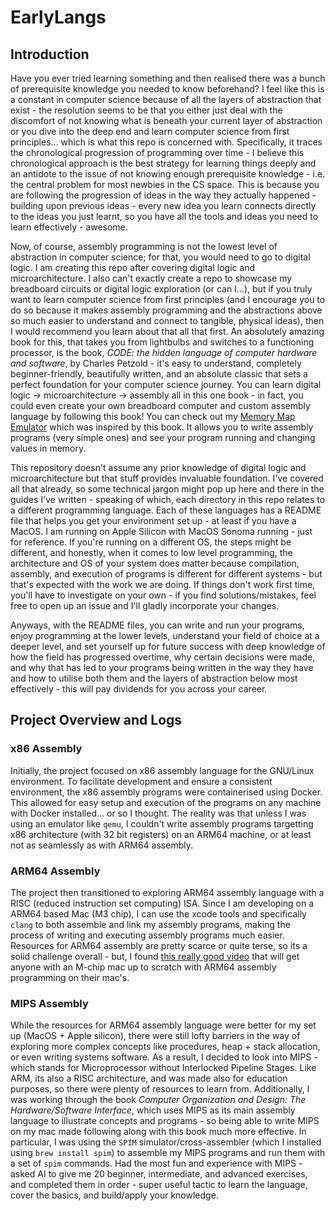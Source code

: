 # EarlyLangs

## Introduction

Have you ever tried learning something and then realised there was a bunch of prerequisite knowledge you needed to know beforehand? I feel like this is a constant in computer science because of all the layers of abstraction that exist - the resolution seems to be that you either just deal with the discomfort of not knowing what is beneath your current layer of abstraction or you dive into the deep end and learn computer science from first principles... which is what this repo is concerned with. Specifically, it traces the chronological progression of programming over time - I believe this chronological approach is the best strategy 
for learning things deeply and an antidote to the issue of not knowing enough prerequisite knowledge - i.e. the central problem for most newbies in the CS space. This is because you are following the progression of ideas in the way they actually happened - building upon previous ideas - every new idea you learn connects directly to the ideas you just learnt, so you have all the tools and ideas you need to learn effectively - awesome.

Now, of course, assembly programming is not the lowest level of abstraction in computer science; for that, you would need to go to digital logic. I am creating this repo after covering digital logic and microarchitecture. I also can't exactly create a repo to showcase my breadboard circuits or digital logic exploration (or can I...), but if you truly want to learn computer science from first principles (and I encourage you to do so because it makes assembly programming and the abstractions above so much easier to understand and connect to tangible, physical ideas), then I would recommend you learn about that all that first. An absolutely amazing book for this, that takes you from lightbulbs and switches to a functioning processor, is the book, *CODE: the hidden language of computer hardware and software*, by Charles Petzold - it's easy to understand, completely beginner-friendly, beautifully written, and an absolute classic that sets a perfect foundation for your computer science journey. You can learn digital logic -> microarchitecture -> assembly all in this one book - in fact, you could even create your own breadboard computer and custom assembly language by following this book! You can check out my [Memory Map Emulator](https://github.com/anishsharma21/Memory-Map-Emulator) which was inspired by this book. It allows you to write assembly programs (very simple ones) and see your program running and changing values in memory.

This repository doesn't assume any prior knowledge of digital logic and microarchitecture but that stuff provides invaluable foundation. I've covered all that already, so some technical jargon might pop up here and there in the guides I've written - speaking of which, each directory in this repo relates to a different programming language. Each of these languages has a README file that helps you get your environment set up - at least if you have a MacOS. I am running on Apple Silicon with MacOS Sonoma running - just for reference. If you're running on a different OS, the steps might be different, and honestly, when it comes to low level programming, the architecture and OS of your system does matter because compilation, assembly, and execution of programs is different for different systems - but that's expected with the work we are doing. If things don't work first time, you'll have to investigate on your own - if you find solutions/mistakes, feel free to open up an issue and I'll gladly incorporate your changes.

Anyways, with the README files, you can write and run your programs, enjoy programming at the lower levels, understand your field of choice at a deeper level, and set yourself up for future success with deep knowledge of how the field has progressed overtime, why certain decisions were made, and why that has led to your programs being written in the way they have and how to utilise both them and the layers of abstraction below most effectively - this will pay dividends for you across your career.

## Project Overview and Logs

### x86 Assembly

Initially, the project focused on x86 assembly language for the GNU/Linux environment. To facilitate development and ensure a consistent environment, the x86 assembly programs were containerised using Docker. This allowed for easy setup and execution of the programs on any machine with Docker installed... or so I thought. The reality was that unless I was using an emulator like `qemu`, I couldn't write assembly programs targetting x86 architecture (with 32 bit registers) on an ARM64 machine, or at least not as seamlessly as with ARM64 assembly.

### ARM64 Assembly

The project then transitioned to exploring ARM64 assembly language with a RISC (reduced instruction set computing) ISA. Since I am developing on a ARM64 based Mac (M3 chip), I can use the xcode tools and specifically `clang` to both assemble and link my assembly programs, making the process of writing and executing assembly programs much easier. Resources for ARM64 assembly are pretty scarce or quite terse, so its a solid challenge overall - but, I found [this really good video](https://www.youtube.com/watch?v=rg6kU42LQcY) that will get anyone with an M-chip mac up to scratch with ARM64 assembly programming on their mac's.

### MIPS Assembly

While the resources for ARM64 assembly language were better for my set up (MacOS + Apple silicon), there were still lofty barriers in the way of exploring more complex concepts like procedures, heap + stack allocation, or even writing systems software. As a result, I decided to look into MIPS - which stands for Microprocessor without Interlocked Pipeline Stages. Like ARM, its also a RISC architecture, and was made also for education purposes, so there were plenty of resources to learn from. Additionally, I was working through the book *Computer Organization and Design: The Hardware/Software Interface*, which uses MIPS as its main assembly language to illustrate concepts and programs - so being able to write MIPS on my mac made following along with this book much more effective. In particular, I was using the `SPIM` simulator/cross-assembler (which I installed using `brew install spim`) to assemble my MIPS programs and run them with a set of `spim` commands.
Had the most fun and experience with MIPS - asked AI to give me 20 beginner, intermediate, and advanced exercises, and completed them in order - super useful tactic to learn the language, cover the basics, and build/apply your knowledge.
